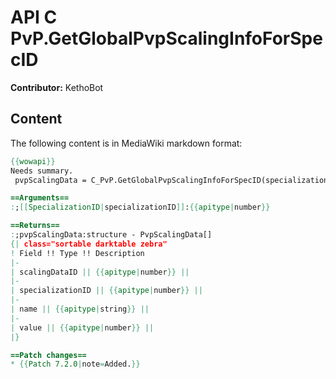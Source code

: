 # API C PvP.GetGlobalPvpScalingInfoForSpecID

**Contributor:** KethoBot

## Content

The following content is in MediaWiki markdown format:

```mediawiki
{{wowapi}}
Needs summary.
 pvpScalingData = C_PvP.GetGlobalPvpScalingInfoForSpecID(specializationID)

==Arguments==
:;[[SpecializationID|specializationID]]:{{apitype|number}}

==Returns==
:;pvpScalingData:structure - PvpScalingData[]
{| class="sortable darktable zebra"
! Field !! Type !! Description
|-
| scalingDataID || {{apitype|number}} || 
|-
| specializationID || {{apitype|number}} || 
|-
| name || {{apitype|string}} || 
|-
| value || {{apitype|number}} || 
|}

==Patch changes==
* {{Patch 7.2.0|note=Added.}}
```